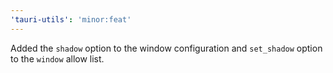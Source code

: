 ```yaml
---
'tauri-utils': 'minor:feat'
---
```


Added the `shadow` option to the window configuration and `set_shadow` option to the `window` allow list.
